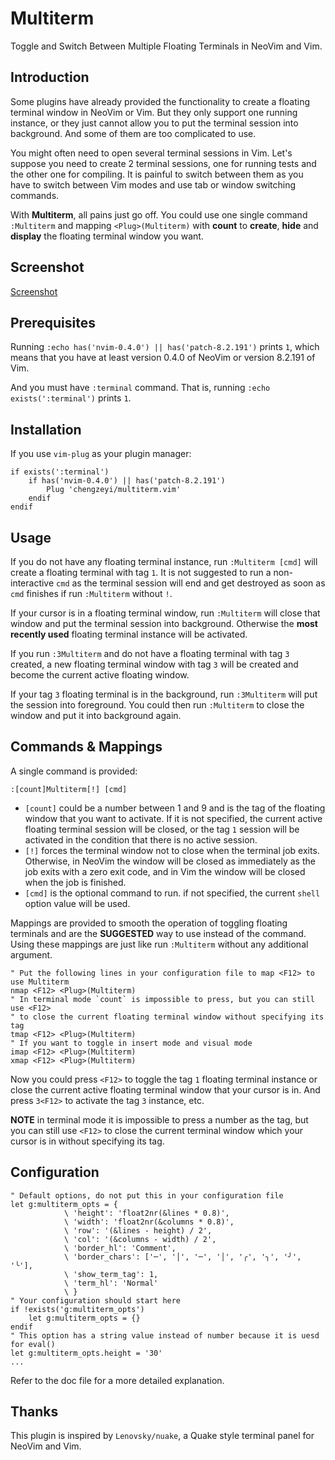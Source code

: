 # Multiterm

Toggle and Switch Between Multiple Floating Terminals in NeoVim and Vim.

## Introduction

Some plugins have already provided the functionality to create a floating terminal window in NeoVim or Vim. But they only support one running instance, or they just cannot allow you to put the terminal session into background. And some of them are too complicated to use.

You might often need to open several terminal sessions in Vim. Let's suppose you need to create 2 terminal sessions, one for running tests and the other one for compiling. It is painful to switch between them as you have to switch between Vim modes and use tab or window switching commands.

With **Multiterm**, all pains just go off. You could use one single command `:Multiterm` and mapping `<Plug>(Multiterm)` with **count** to **create**, **hide** and **display** the floating terminal window you want.

## Screenshot

[Screenshot](https://i.postimg.cc/d0s17Pmn/2021-02-14-14-02-23.png)

## Prerequisites

Running `:echo has('nvim-0.4.0') || has('patch-8.2.191')` prints `1`, which means that you have at least version 0.4.0 of NeoVim or version 8.2.191 of Vim.

And you must have `:terminal` command. That is, running `:echo exists(':terminal')` prints `1`.

## Installation

If you use `vim-plug` as your plugin manager:

```viml
if exists(':terminal')
    if has('nvim-0.4.0') || has('patch-8.2.191')
        Plug 'chengzeyi/multiterm.vim'
    endif
endif
```

## Usage

If you do not have any floating terminal instance, run `:Multiterm [cmd]` will create a floating terminal with tag `1`. It is not suggested to run a non-interactive `cmd` as the terminal session will end and get destroyed as soon as `cmd` finishes if run `:Multiterm` without `!`.

If your cursor is in a floating terminal window, run `:Multiterm` will close that window and put the terminal session into background. Otherwise the **most recently used** floating terminal instance will be activated.

If you run `:3Multiterm` and do not have a floating terminal with tag `3` created, a new floating terminal window with tag `3` will be created and become the current active floating window.

If your tag `3` floating terminal is in the background, run `:3Multiterm` will put the session into foreground. You could then run `:Multiterm` to close the window and put it into background again.

## Commands & Mappings

A single command is provided:

```viml
:[count]Multiterm[!] [cmd]
```

- `[count]` could be a number between 1 and 9 and is the tag of the floating window that you want to activate. If it is not specified, the current active floating terminal session will be closed, or the tag `1` session will be activated in the condition that there is no active session.
- `[!]` forces the terminal window not to close when the terminal job exits. Otherwise, in NeoVim the window will be closed as immediately as the job exits with a zero exit code, and in Vim the window will be closed when the job is finished.
- `[cmd]` is the optional command to run. if not specified, the current `shell` option value will be used.

Mappings are provided to smooth the operation of toggling floating terminals and are the **SUGGESTED** way to use instead of the command. Using these mappings are just like run `:Multiterm` without any additional argument.

```viml
" Put the following lines in your configuration file to map <F12> to use Multiterm
nmap <F12> <Plug>(Multiterm)
" In terminal mode `count` is impossible to press, but you can still use <F12>
" to close the current floating terminal window without specifying its tag
tmap <F12> <Plug>(Multiterm)
" If you want to toggle in insert mode and visual mode
imap <F12> <Plug>(Multiterm)
xmap <F12> <Plug>(Multiterm)
```

Now you could press `<F12>` to toggle the tag `1` floating terminal instance or close the current active floating terminal window that your cursor is in. And press `3<F12>` to activate the tag `3` instance, etc.

**NOTE** in terminal mode it is impossible to press a number as the tag, but you can still use `<F12>` to close the current terminal window which your cursor is in without specifying its tag.

## Configuration

```viml
" Default options, do not put this in your configuration file
let g:multiterm_opts = {
            \ 'height': 'float2nr(&lines * 0.8)',
            \ 'width': 'float2nr(&columns * 0.8)',
            \ 'row': '(&lines - height) / 2',
            \ 'col': '(&columns - width) / 2',
            \ 'border_hl': 'Comment',
            \ 'border_chars': ['─', '│', '─', '│', '╭', '╮', '╯', '╰'],
            \ 'show_term_tag': 1,
            \ 'term_hl': 'Normal'
            \ }
" Your configuration should start here
if !exists('g:multiterm_opts')
    let g:multiterm_opts = {}
endif
" This option has a string value instead of number because it is uesd for eval()
let g:multiterm_opts.height = '30'
...
```

Refer to the doc file for a more detailed explanation.

## Thanks

This plugin is inspired by `Lenovsky/nuake`, a Quake style terminal panel for NeoVim and Vim.
